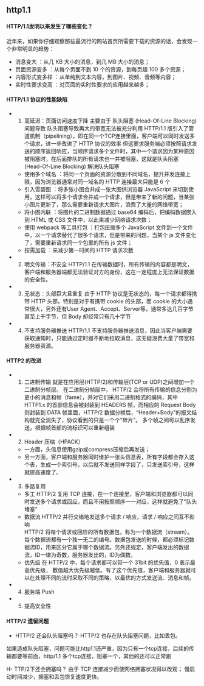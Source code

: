 ## http1.1

#### HTTP/1.1发明以来发生了哪些变化？
近年来，如果你仔细观察那些最流行的网站首页所需要下载的资源的话，会发现一个非常明显的趋势：

- 消息变大 ：从几 KB 大小的消息，到几 MB 大小的消息；
- 页面资源变多 ：从每个页面不到 10 个的资源，到每页超 100 多个资源；
- 内容形式变多样 ：从单纯到文本内容，到图片、视频、音频等内容；
- 实时性要求变高 ：对页面的实时性要求的应用越来越多；

#### HTTP/1.1 协议的性能缺陷
- 1. 高延迟：页面访问速度下降
  主要由于 队头阻塞 (Head-Of-Line Blocking)问题导致 队头阻塞导致再大的带宽无法被充分利用
  HTTP/1.1 版引入了管道机制（pipelining），即在同一个TCP连接里面，客户端可以同时发送多个请求，进一步改进了 HTTP 协议的效率
  但这要求服务端必须按照请求发送的顺序返回响应，当顺序请求多个文件时，其中一个请求因为某种原因被阻塞时，在后面排队的所有请求也一并被阻塞，这就是队头阻塞 (Head-Of-Line Blocking)
  解决队头阻塞
    - 使用多个域名 ：将同一个页面的资源分散到不同域名，提升并发连接上限，因为浏览器通常对同一域名的 HTTP 连接最大只能是 6 个
    - 引入雪碧图 ：将多张小图合并成一张大图供浏览器 JavaScript 来切割使用，这样可以将多个请求合并成一个请求，但是带来了新的问题，当某张小图片更新了，那么需要重新请求大图片，浪费了大量的网络带宽；
    - 将小图内联 ：将图片的二进制数据通过 base64 编码后，把编码数据嵌入到 HTML 或 CSS 文件中，以此来减少网络请求次数；
    - 使用 webpack 等工具打包 ：打包压缩多个 JavaScript 文件到一个文件中，以一个请求替代了很多个请求，但是带来的问题，当某个 js 文件变化了，需要重新请求同一个包里的所有 js 文件；
    - 按需加载 ：来减少第一时间的 HTTP 请求次数
- 2. 明文传输：不安全
   HTTP/1.1 在传输数据时，所有传输的内容都是明文，客户端和服务器端都无法验证对方的身份，这在一定程度上无法保证数据的安全性。

- 3. 无状态：头部巨大且重复
    由于 HTTP 协议是无状态的，每一个请求都得携带 HTTP 头部，特别是对于有携带 cookie 的头部，而 cookie 的大小通常很大，另外还有User Agent、Accept、Server等，通常多达几百字节甚至上千字节，但 Body 却经常只有几十字节

- 4. 不支持服务器推送
    HTTP/1.1 不支持服务器推送消息，因此当客户端需要获取通知时，只能通过定时器不断地拉取消息，这无疑浪费大量了带宽和服务器资源。    

#### HTTP2 的改进
- 1. 二进制传输
    就是在应用层(HTTP/2)和传输层(TCP or UDP)之间增加一个二进制分帧层。
    在二进制分帧层中， HTTP/2 会将所有传输的信息分割为更小的消息和帧（fame），并对它们采用二进制格式的编码，其中 HTTP1.x 的首部信息会被封装到 HEADERS 帧，而相应的 Request Body 则封装到 DATA 帧里面，HTTP/2 数据分帧后，“Header+Body"的报文结构就完全消失了，协议看到的只是一个个"碎片”。
    多个帧之间可以乱序发送，根据帧首部的流标识可以重新组装
- 2. Header 压缩（HPACK）
  - 一方面，头信息使用gzip或compress压缩后再发送；
  - 另一方面，客户端和服务器同时维护一张头信息表，所有字段都会存入这个表，生成一个索引号，以后就不发送同样字段了，只发送索引号，这样就提高速度了。   
- 3. 多路复用   
  - 多工
    HTTP/2 复用 TCP 连接，在一个连接里，客户端和浏览器都可以同时发送多个请求或回应，而且不用按照顺序一一对应，这样就避免了"队头堵塞"
  - 数据流
    HTTP/2 并行交错地发送多个请求 / 响应，请求 / 响应之间互不影响  
    HTTP/2 将每个请求或回应的所有数据包，称为一个数据流（stream）。每个数据流都有一个独一无二的编号。数据包发送的时候，都必须标记数据流ID，用来区分它属于哪个数据流。另外还规定，客户端发出的数据流，ID一律为奇数，服务器发出的，ID为偶数。
  - 优先级
    在 HTTP/2 中，每个请求都可以带一个 31bit 的优先值，0 表示最高优先级， 数值越大优先级越低。有了这个优先值，客户端和服务器就可以在处理不同的流时采取不同的策略，以最优的方式发送流、消息和帧。
- 4. 服务端 Push
- 5. 提高安全性

#### HTTP/2 遗留问题
- HTTP/2 还会队头阻塞吗？
HTTP/2 也存在队头阻塞问题，比如丢包。

如果造成队头阻塞，问题可能比http1.1还严重，因为只有一个tcp连接，后续的传输都要等前面，http/1.1 多个tcp连接，阻塞一个，其他的还可以正常跑

H- TTP/2下还会拥塞吗？
由于 TCP 连接减少而使网络拥塞状况得以改观；
慢启动时间减少，拥塞和丢包恢复速度更快。
